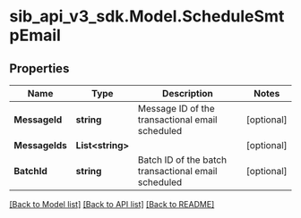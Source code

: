 # sib_api_v3_sdk.Model.ScheduleSmtpEmail
## Properties

Name | Type | Description | Notes
------------ | ------------- | ------------- | -------------
**MessageId** | **string** | Message ID of the transactional email scheduled | [optional] 
**MessageIds** | **List&lt;string&gt;** |  | [optional] 
**BatchId** | **string** | Batch ID of the batch transactional email scheduled | [optional] 

[[Back to Model list]](../README.md#documentation-for-models) [[Back to API list]](../README.md#documentation-for-api-endpoints) [[Back to README]](../README.md)


